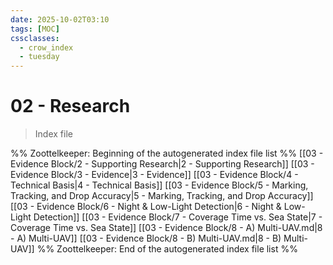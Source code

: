 ```yaml
---
date: 2025-10-02T03:10
tags: [MOC]
cssclasses:
  - crow_index
  - tuesday
---
```




# 02 - Research

> Index file 



%% Zoottelkeeper: Beginning of the autogenerated index file list  %%
 [[03 - Evidence Block/2 - Supporting Research|2 - Supporting Research]]
 [[03 - Evidence Block/3 - Evidence|3 - Evidence]]
 [[03 - Evidence Block/4 - Technical Basis|4 - Technical Basis]]
 [[03 - Evidence Block/5 - Marking, Tracking, and Drop Accuracy|5 - Marking, Tracking, and Drop Accuracy]]
 [[03 - Evidence Block/6 - Night & Low-Light Detection|6 - Night & Low-Light Detection]]
 [[03 - Evidence Block/7 - Coverage Time vs. Sea State|7 - Coverage Time vs. Sea State]]
 [[03 - Evidence Block/8 - A) Multi-UAV.md|8 - A) Multi-UAV]]
 [[03 - Evidence Block/8 - B) Multi-UAV.md|8 - B) Multi-UAV]]
%% Zoottelkeeper: End of the autogenerated index file list  %%


